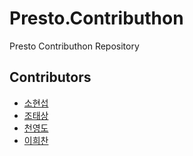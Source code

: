 # Presto.Contributhon

Presto Contributhon Repository

## Contributors

- [소현섭](https://github.com/iodes)
- [조태상](https://github.com/Web-Engine)
- [천영도](https://github.com/youngdo212)
- [이희찬](https://github.com/amorfati0310)
